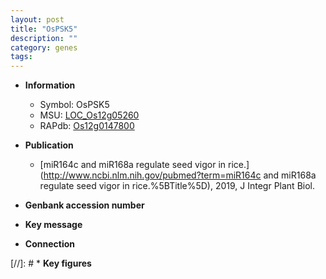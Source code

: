 ```yaml
---
layout: post
title: "OsPSK5"
description: ""
category: genes
tags: 
---
```


* **Information**  
    + Symbol: OsPSK5  
    + MSU: [LOC_Os12g05260](http://rice.plantbiology.msu.edu/cgi-bin/ORF_infopage.cgi?orf=LOC_Os12g05260)  
    + RAPdb: [Os12g0147800](http://rapdb.dna.affrc.go.jp/viewer/gbrowse_details/irgsp1?name=Os12g0147800)  

* **Publication**  
    + [miR164c and miR168a regulate seed vigor in rice.](http://www.ncbi.nlm.nih.gov/pubmed?term=miR164c and miR168a regulate seed vigor in rice.%5BTitle%5D), 2019, J Integr Plant Biol.

* **Genbank accession number**  

* **Key message**  

* **Connection**  

[//]: # * **Key figures**  


